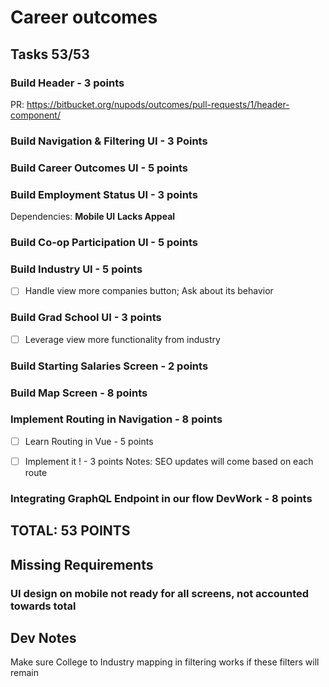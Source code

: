 # Career outcomes
## Tasks 53/53

### Build Header  - 3 points
PR: https://bitbucket.org/nupods/outcomes/pull-requests/1/header-component/

### Build Navigation & Filtering UI - 3 Points

### Build Career Outcomes UI - 5 points

### Build Employment Status UI - 3 points
Dependencies: **Mobile UI** **Lacks Appeal**

### Build Co-op Participation UI - 5 points

### Build Industry UI - 5 points
- [ ] Handle view more companies button; Ask about its behavior

### Build Grad School UI - 3 points
- [ ] Leverage view more functionality from industry

### Build Starting Salaries Screen - 2 points

### Build Map Screen - 8 points

### Implement Routing in Navigation - 8 points
- [ ] Learn Routing in Vue - 5 points
- [ ] Implement it ! - 3 points
Notes: SEO updates will come based on each route


### Integrating GraphQL Endpoint in our flow DevWork - 8 points

## TOTAL: 53 POINTS 

## Missing Requirements
### UI design on mobile not ready for all screens, not accounted towards total


## Dev Notes
Make sure College to Industry mapping in filtering works if these filters will remain